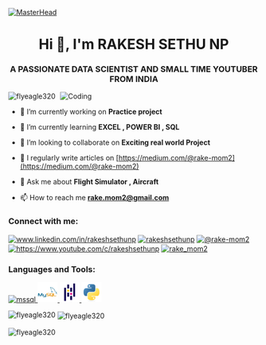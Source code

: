 [![MasterHead](https://miro.medium.com/max/700/1*jB76MLZjiNhGSQQvxm7LSQ.gif)](https://rishavchanda.io)
<h1 align="center">Hi 👋, I'm RAKESH SETHU NP</h1>
<h3 align="center">A PASSIONATE DATA SCIENTIST AND SMALL TIME YOUTUBER FROM INDIA</h3>
<img align="right" alt="Coding" width="400" src="https://149695847.v2.pressablecdn.com/wp-content/uploads/2018/12/developer-dribbble.gif">

<p align="left"> <img src="https://komarev.com/ghpvc/?username=flyeagle320&label=Profile%20views&color=0e75b6&style=flat" alt="flyeagle320" /> </p>

- 🔭 I’m currently working on **Practice project**

- 🌱 I’m currently learning **EXCEL , POWER BI , SQL**

- 👯 I’m looking to collaborate on **Exciting real world Project**

- 📝 I regularly write articles on [https://medium.com/@rake-mom2](https://medium.com/@rake-mom2)

- 💬 Ask me about **Flight Simulator , Aircraft**

- 📫 How to reach me **rake.mom2@gmail.com**

<h3 align="left">Connect with me:</h3>
<p align="left">
<a href="https://linkedin.com/in/www.linkedin.com/in/rakeshsethunp" target="blank"><img align="center" src="https://raw.githubusercontent.com/rahuldkjain/github-profile-readme-generator/master/src/images/icons/Social/linked-in-alt.svg" alt="www.linkedin.com/in/rakeshsethunp" height="30" width="40" /></a>
<a href="https://kaggle.com/rakeshsethunp" target="blank"><img align="center" src="https://raw.githubusercontent.com/rahuldkjain/github-profile-readme-generator/master/src/images/icons/Social/kaggle.svg" alt="rakeshsethunp" height="30" width="40" /></a>
<a href="https://medium.com/@rake-mom2" target="blank"><img align="center" src="https://raw.githubusercontent.com/rahuldkjain/github-profile-readme-generator/master/src/images/icons/Social/medium.svg" alt="@rake-mom2" height="30" width="40" /></a>
<a href="https://www.youtube.com/c/https://www.youtube.com/c/rakeshsethunp" target="blank"><img align="center" src="https://raw.githubusercontent.com/rahuldkjain/github-profile-readme-generator/master/src/images/icons/Social/youtube.svg" alt="https://www.youtube.com/c/rakeshsethunp" height="30" width="40" /></a>
<a href="https://www.hackerrank.com/rake_mom2" target="blank"><img align="center" src="https://raw.githubusercontent.com/rahuldkjain/github-profile-readme-generator/master/src/images/icons/Social/hackerrank.svg" alt="rake_mom2" height="30" width="40" /></a>
</p>

<h3 align="left">Languages and Tools:</h3>
<p align="left"> <a href="https://www.microsoft.com/en-us/sql-server" target="_blank" rel="noreferrer"> <img src="https://www.svgrepo.com/show/303229/microsoft-sql-server-logo.svg" alt="mssql" width="40" height="40"/> </a> <a href="https://www.mysql.com/" target="_blank" rel="noreferrer"> <img src="https://raw.githubusercontent.com/devicons/devicon/master/icons/mysql/mysql-original-wordmark.svg" alt="mysql" width="40" height="40"/> </a> <a href="https://pandas.pydata.org/" target="_blank" rel="noreferrer"> <img src="https://raw.githubusercontent.com/devicons/devicon/2ae2a900d2f041da66e950e4d48052658d850630/icons/pandas/pandas-original.svg" alt="pandas" width="40" height="40"/> </a> <a href="https://www.python.org" target="_blank" rel="noreferrer"> <img src="https://raw.githubusercontent.com/devicons/devicon/master/icons/python/python-original.svg" alt="python" width="40" height="40"/> </a> </p>

<p><img align="left" src="https://github-readme-stats.vercel.app/api/top-langs?username=flyeagle320&show_icons=true&locale=en&layout=compact" alt="flyeagle320" /></p>

<p>&nbsp;<img align="center" src="https://github-readme-stats.vercel.app/api?username=flyeagle320&show_icons=true&locale=en" alt="flyeagle320" /></p>

<p><img align="center" src="https://github-readme-streak-stats.herokuapp.com/?user=flyeagle320&" alt="flyeagle320" /></p>
